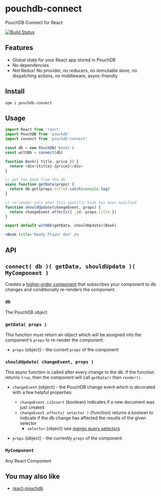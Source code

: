 # pouchdb-connect

PouchDB Connect for React

[![Build Status](https://travis-ci.org/will123195/pouchdb-connect.svg?branch=master)](https://travis-ci.org/will123195/pouchdb-connect)

## Features

- Global state for your React app stored in PouchDB
- No dependencies
- Not Redux! No provider, no reducers, no immutable store, no dispatching actions, no middleware, async-friendly

## Install

```
npm i pouchdb-connect
```

## Usage

```js
import React from 'react'
import PouchDB from 'pouchdb'
import connect from 'pouchdb-connect'

const db = new PouchDB('books')
const withDb = connect(db)

function Book({ title, price }) { 
  return <div>{title} {price}</div>
}

// get the book from the db
async function getData(props) {
  return db.get(props.title).catch(console.log)
}

// re-render only when this specific book has been modified
function shouldUpdate(changeEvent, props) {
  return changeEvent.affects({ _id: props.title })
}

export default withDb(getData, shouldUpdate)(Book)
```

```jsx
<Book title='Ready Player One' />
```

## API

## `connect( db )( getData, shouldUpdate )( MyComponent )`

Creates a [higher-order component](https://reactjs.org/docs/higher-order-components.html) that subscribes your component to db changes and conditionally re-renders the component.

### `db`

The PouchDB object

### `getData( props )`

This function must return an object which will be assigned into the component's `props` to re-render the component. 

- `props` {object} - the current `props` of the component

### `shouldUpdate( changeEvent, props )`

This async function is called after every change to the db. If the function returns `true`, then the component will call `getData()` then `render()`.

- `changeEvent` {object} - the PouchDB change event which is decorated with a few helpful properties:

    - `changeEvent.isInsert` {boolean} indicates if a new document was just created
    - `changeEvent.affects( selector )` {function} returns a boolean to indicate if the db change has affected the results of the given selector 
        - `selector` {object} see [mango query selectors](https://pouchdb.com/guides/mango-queries.html#query-language)

- `props` {object} - the currently `props` of the component

### `MyComponent`

Any React Component


## You may also like

- [react-pouchdb](https://github.com/ArnoSaine/react-pouchdb)